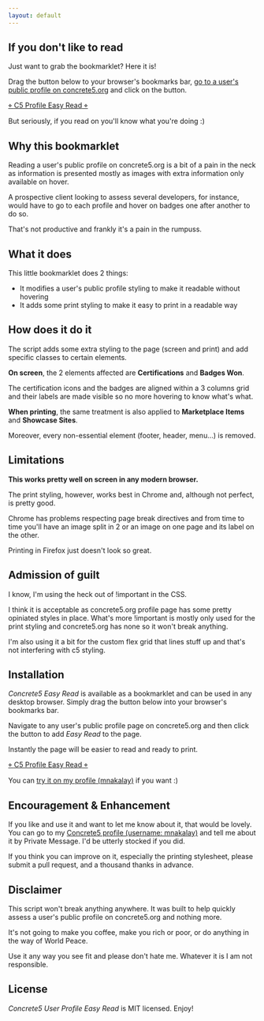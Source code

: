 ```yaml
---
layout: default
---
```


## If you don't like to read
Just want to grab the bookmarklet? Here it is!

Drag the button below to your browser's bookmarks bar, [go to a user's public profile on concrete5.org](https://www.concrete5.org/profile/-/view/75201/) and click on the button.

<div class="bookmarklet">
  <a href="javascript:void function(){function a(a,b,c,d){if('js'==b){var e=document.createElement('script');e.type='text/javascript'}else if('css'==b){var e=document.createElement('link');e.rel='stylesheet',e.type='text/css'}'undefined'!=typeof e&&(0!=d&&(e.readyState?e.onreadystatechange=function(){'loaded'!=e.readyState&&'complete'!=e.readyState||(e.onreadystatechange=null,d())}:e.onload=function(){d()}),'js'==b?e.src=a:'css'==b&&(e.href=a),document.getElementsByTagName(c)[0].appendChild(e))}a('//rawgit.com/mnakalay/Concrete5-Profile-Easy-Read/master/c5-profile-easy-read.min.css?'+Math.random(),'css','body',function(){a('//rawgit.com/mnakalay/Concrete5-Profile-Easy-Read/master/c5-profile-easy-read.min.js?'+Math.random(),'js','body',!1)})}();" onclick="javascript:void(0)"><span class="bk-icon">&target;&nbsp;</span>C5 Profile Easy Read<span class="bk-icon">&nbsp;&target;</span></a>
</div>

But seriously, if you read on you'll know what you're doing :)

## Why this bookmarklet
Reading a user's public profile on concrete5.org is a bit of a pain in the neck as information is presented mostly as images with extra information only available on hover.

A prospective client looking to assess several developers, for instance, would have to go to each profile and hover on badges one after another to do so.

That's not productive and frankly it's a pain in the rumpuss.

## What it does
This little bookmarklet does 2 things:

  - It modifies a user's public profile styling to make it readable without hovering
  - It adds some print styling to make it easy to print in a readable way

## How does it do it
The script adds some extra styling to the page (screen and print) and add specific classes to certain elements.

**On screen**, the 2 elements affected are **Certifications** and **Badges Won**.

The certification icons and the badges are aligned within a 3 columns grid and their labels are made visible so no more hovering to know what's what.

**When printing**, the same treatment is also applied to **Marketplace Items** and **Showcase Sites**.

Moreover, every non-essential element (footer, header, menu...) is removed.

## Limitations
**This works pretty well on screen in any modern browser.**

The print styling, however, works best in Chrome and, although not perfect, is pretty good.

Chrome has problems respecting page break directives and from time to time you'll have an image split in 2 or an image on one page and its label on the other.

Printing in Firefox just doesn't look so great.

## Admission of guilt
I know, I'm using the heck out of !important in the CSS.

I think it is acceptable as concrete5.org profile page has some pretty opiniated styles in place. What's more !important is mostly only used for the print styling and concrete5.org has none so it won't break anything.

I'm also using it a bit for the custom flex grid that lines stuff up and that's not interfering with c5 styling.

## Installation
_Concrete5 Easy Read_ is available as a bookmarklet and can be used in any desktop browser. Simply drag the button below into your browser's bookmarks bar.

Navigate to any user's public profile page on concrete5.org and then click the button to add _Easy Read_ to the page.

Instantly the page will be easier to read and ready to print.

<div class="bookmarklet">
  <a href="javascript:void function(){function a(a,b,c,d){if('js'==b){var e=document.createElement('script');e.type='text/javascript'}else if('css'==b){var e=document.createElement('link');e.rel='stylesheet',e.type='text/css'}'undefined'!=typeof e&&(0!=d&&(e.readyState?e.onreadystatechange=function(){'loaded'!=e.readyState&&'complete'!=e.readyState||(e.onreadystatechange=null,d())}:e.onload=function(){d()}),'js'==b?e.src=a:'css'==b&&(e.href=a),document.getElementsByTagName(c)[0].appendChild(e))}a('//rawgit.com/mnakalay/Concrete5-Profile-Easy-Read/master/c5-profile-easy-read.min.css?'+Math.random(),'css','body',function(){a('//rawgit.com/mnakalay/Concrete5-Profile-Easy-Read/master/c5-profile-easy-read.min.js?'+Math.random(),'js','body',!1)})}();" onclick="javascript:void(0)"><span class="bk-icon">&target;&nbsp;</span>C5 Profile Easy Read<span class="bk-icon">&nbsp;&target;</span></a>
</div>

You can [try it on my profile (mnakalay)](https://www.concrete5.org/profile/-/view/75201/) if you want :)

## Encouragement & Enhancement
If you like and use it and want to let me know about it, that would be lovely. You can go to my [Concrete5 profile (username: mnakalay)](https://www.concrete5.org/profile/-/view/75201/) and tell me about it by Private Message. I'd be utterly stocked if you did.

If you think you can improve on it, especially the printing stylesheet, please submit a pull request, and a thousand thanks in advance.

## Disclaimer
This script won't break anything anywhere. It was built to help quickly assess a user's public profile on concrete5.org and nothing more.

It's not going to make you coffee, make you rich or poor, or do anything in the way of World Peace.

Use it any way you see fit and please don't hate me. Whatever it is I am not responsible.

## License
_Concrete5 User Profile Easy Read_ is MIT licensed. Enjoy!
